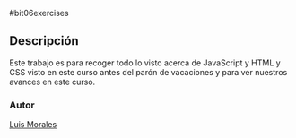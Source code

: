#bit06exercises
## Descripción 
Este trabajo es para recoger todo lo visto acerca de JavaScript y HTML y CSS visto en este curso antes del parón de vacaciones y para ver nuestros avances en este curso.
### Autor
[Luis Morales](https://www.linkedin.com/in/luis-morales-564a08261/)

